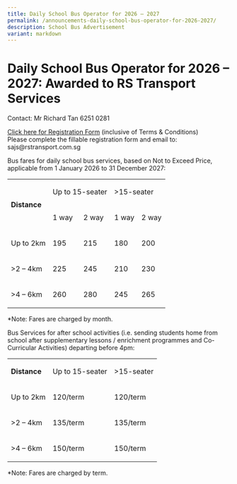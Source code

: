 ```yaml
---
title: Daily School Bus Operator for 2026 – 2027
permalink: /announcements-daily-school-bus-operator-for-2026-2027/
description: School Bus Advertisement
variant: markdown
---
```

<h1>Daily School Bus Operator for 2026 – 2027: Awarded to RS Transport Services</h1>
<p>Contact: Mr Richard Tan 6251 0281</p>
<p><a href="https://go.gov.sg/sajs-bus-operator-registration" rel="noopener noreferrer nofollow" target="_blank">Click here for Registration Form</a> (inclusive
of Terms &amp; Conditions)
<br>Please complete the fillable registration form and email to: sajs@rstransport.com.sg</p>
<p>Bus fares for daily school bus services, based on Not to Exceed Price,
applicable from 1 January 2026 to 31 December 2027:</p>
<table style="minWidth: 125px">
<colgroup>
<col>
<col>
<col>
<col>
<col>
</colgroup>
<tbody>
<tr>
<td rowspan="2" colspan="1">
<p><strong>Distance</strong>
</p>
</td>
<td rowspan="1" colspan="2">
<p>Up to 15-seater</p>
</td>
<td rowspan="1" colspan="2">
<p>&gt;15-seater</p>
</td>
</tr>
<tr>
<td rowspan="1" colspan="1">
<p>1 way</p>
</td>
<td rowspan="1" colspan="1">
<p>2 way</p>
</td>
<td rowspan="1" colspan="1">
<p>1 way</p>
</td>
<td rowspan="1" colspan="1">
<p>2 way</p>
</td>
</tr>
<tr>
<td rowspan="1" colspan="1">
<p>Up to 2km</p>
</td>
<td rowspan="1" colspan="1">
<p>195</p>
</td>
<td rowspan="1" colspan="1">
<p>215</p>
</td>
<td rowspan="1" colspan="1">
<p>180</p>
</td>
<td rowspan="1" colspan="1">
<p>200</p>
</td>
</tr>
<tr>
<td rowspan="1" colspan="1">
<p>&gt;2 – 4km</p>
</td>
<td rowspan="1" colspan="1">
<p>225</p>
</td>
<td rowspan="1" colspan="1">
<p>245</p>
</td>
<td rowspan="1" colspan="1">
<p>210</p>
</td>
<td rowspan="1" colspan="1">
<p>230</p>
</td>
</tr>
<tr>
<td rowspan="1" colspan="1">
<p>&gt;4 – 6km</p>
</td>
<td rowspan="1" colspan="1">
<p>260</p>
</td>
<td rowspan="1" colspan="1">
<p>280</p>
</td>
<td rowspan="1" colspan="1">
<p>245</p>
</td>
<td rowspan="1" colspan="1">
<p>265</p>
</td>
</tr>
</tbody>
</table>
<p>*Note: Fares are charged by month.</p>
<p>Bus Services for after school activities (i.e. sending students home from
school after supplementary lessons / enrichment programmes and Co-Curricular
Activities) departing before 4pm:</p>
<table style="minWidth: 75px">
<colgroup>
<col>
<col>
<col>
</colgroup>
<tbody>
<tr>
<td rowspan="1" colspan="1">
<p><strong>Distance</strong>
</p>
</td>
<td rowspan="1" colspan="1">
<p>Up to 15-seater</p>
</td>
<td rowspan="1" colspan="1">
<p>&gt;15-seater</p>
</td>
</tr>
<tr>
<td rowspan="1" colspan="1">
<p>Up to 2km</p>
</td>
<td rowspan="1" colspan="1">
<p>120/term</p>
</td>
<td rowspan="1" colspan="1">
<p>120/term</p>
</td>
</tr>
<tr>
<td rowspan="1" colspan="1">
<p>&gt;2 – 4km</p>
</td>
<td rowspan="1" colspan="1">
<p>135/term</p>
</td>
<td rowspan="1" colspan="1">
<p>135/term</p>
</td>
</tr>
<tr>
<td rowspan="1" colspan="1">
<p>&gt;4 – 6km</p>
</td>
<td rowspan="1" colspan="1">
<p>150/term</p>
</td>
<td rowspan="1" colspan="1">
<p>150/term</p>
</td>
</tr>
</tbody>
</table>
<p>*Note: Fares are charged by term.</p>